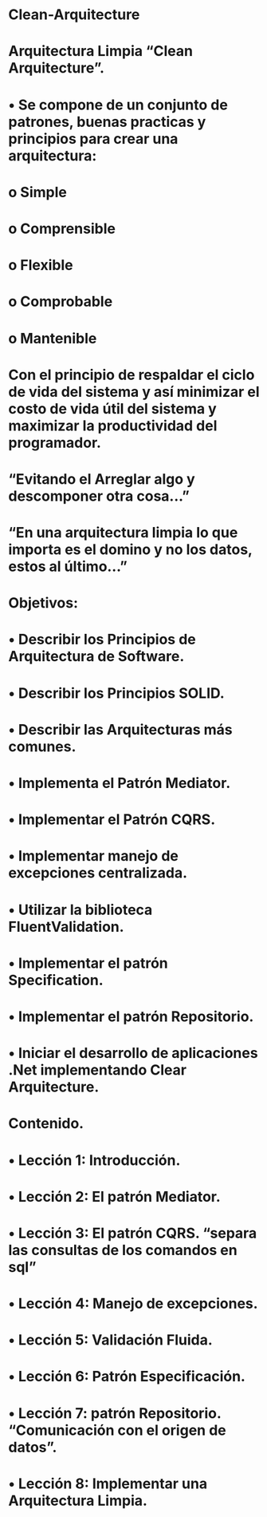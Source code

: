 # Clean-Arquitecture

# Arquitectura Limpia “Clean Arquitecture”.
#   •	Se compone de un conjunto de patrones, buenas practicas y principios para crear una arquitectura:
#       o	Simple
#       o	Comprensible
#       o	Flexible 
#       o	Comprobable 
#       o	Mantenible 
#   Con el principio de respaldar el ciclo de vida del sistema y así minimizar el costo de vida útil del sistema y maximizar la productividad del programador.
#   “Evitando el Arreglar algo y descomponer otra cosa...”
#   “En una arquitectura limpia lo que importa es el domino y no los datos, estos al último…”

#   Objetivos:
#   •	Describir los Principios de Arquitectura de Software.
#   •	Describir los Principios SOLID.
#   •	Describir las Arquitecturas más comunes.
#   •	Implementa el Patrón Mediator.
#   •	Implementar el Patrón CQRS.
#   •	Implementar manejo de excepciones centralizada.
#   •	Utilizar la biblioteca FluentValidation.
#   •	Implementar el patrón Specification.
#   •	Implementar el patrón Repositorio.
#   •	Iniciar el desarrollo de aplicaciones .Net implementando Clear Arquitecture.

# Contenido.
#   •	Lección 1: Introducción.
#   •	Lección 2: El patrón Mediator.
#   •	Lección 3: El patrón CQRS. “separa las consultas de los comandos en sql”
#   •	Lección 4: Manejo de excepciones.
#   •	Lección 5: Validación Fluida.
#   •	Lección 6: Patrón Especificación.
#   •	Lección 7: patrón Repositorio. “Comunicación con el origen de datos”.
#   •	Lección 8: Implementar una Arquitectura Limpia.
